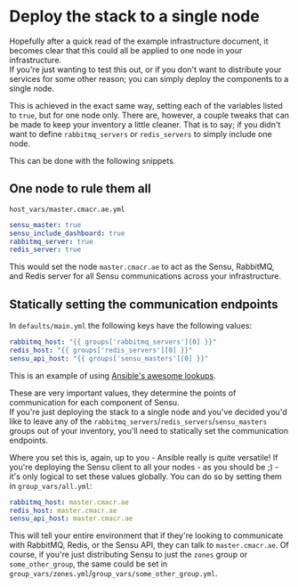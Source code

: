 # Deploy the stack to a single node
Hopefully after a quick read of the example infrastructure document, it becomes clear that this could all be applied to one node in your infrastructure.  
If you're just wanting to test this out, or if you don't want to distribute your services for some other reason; you can simply deploy the components to a single node.

This is achieved in the exact same way, setting each of the variables listed to `true`, but for one node only.
There are, however, a couple tweaks that can be made to keep your inventory a little cleaner. That is to say; if you didn't want to define `rabbitmq_servers` or `redis_servers` to simply include one node.

This can be done with the following snippets.

## One node to rule them all
`host_vars/master.cmacr.ae.yml`
``` yaml
sensu_master: true
sensu_include_dashboard: true
rabbitmq_server: true
redis_server: true
```
This would set the node `master.cmacr.ae` to act as the Sensu, RabbitMQ, and Redis server for all Sensu communications across your infrastructure.

## Statically setting the communication endpoints
In `defaults/main.yml` the following keys have the following values:
``` yaml
rabbitmq_host: "{{ groups['rabbitmq_servers'][0] }}"
redis_host: "{{ groups['redis_servers'][0] }}"
sensu_api_host: "{{ groups['sensu_masters'][0] }}"
```
This is an example of using [Ansible's awesome lookups](http://docs.ansible.com/playbooks_lookups.html).  

These are very important values, they determine the points of communication for each component of Sensu.  
If you're just deploying the stack to a single node and you've decided you'd like to leave any of the `rabbitmq_servers`/`redis_servers`/`sensu_masters` groups out of your inventory, you'll need to statically set the communication endpoints.

Where you set this is, again, up to you - Ansible really is quite versatile!
If you're deploying the Sensu client to all your nodes - as you should be ;) - it's only logical to set these values globally.
You can do so by setting them in `group_vars/all.yml`:
``` yaml
rabbitmq_host: master.cmacr.ae
redis_host: master.cmacr.ae
sensu_api_host: master.cmacr.ae
```
This will tell your entire environment that if they're looking to communicate with RabbitMQ, Redis, or the Sensu API, they can talk to `master.cmacr.ae`. Of course, if you're just distributing Sensu to just the `zones` group or `some_other_group`, the same could be set in `group_vars/zones.yml`/`group_vars/some_other_group.yml`.


